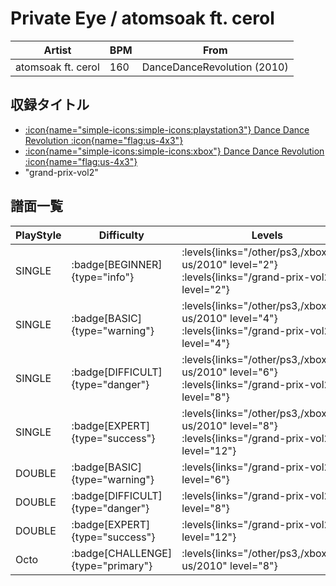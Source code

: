 # Private Eye / atomsoak ft. cerol

|Artist|BPM|From|
|------|---|----|
|atomsoak ft. cerol|160|DanceDanceRevolution (2010)|

## 収録タイトル

- [:icon{name="simple-icons:simple-icons:playstation3"} Dance Dance Revolution :icon{name="flag:us-4x3"}](/other/ps3)
- [:icon{name="simple-icons:simple-icons:xbox"} Dance Dance Revolution :icon{name="flag:us-4x3"}](/xbox360-us/2010)
- "grand-prix-vol2"

## 譜面一覧

|PlayStyle|Difficulty|Levels|Notes|Movie|
|---------|----------|------|-----|-----|
|SINGLE| :badge[BEGINNER]{type="info"}| :levels{links="/other/ps3,/xbox360-us/2010" level="2"} :levels{links="/grand-prix-vol2" level="2"}|76/0||
|SINGLE| :badge[BASIC]{type="warning"}| :levels{links="/other/ps3,/xbox360-us/2010" level="4"} :levels{links="/grand-prix-vol2" level="4"}|105/24||
|SINGLE| :badge[DIFFICULT]{type="danger"}| :levels{links="/other/ps3,/xbox360-us/2010" level="6"} :levels{links="/grand-prix-vol2" level="8"}|215/40||
|SINGLE| :badge[EXPERT]{type="success"}| :levels{links="/other/ps3,/xbox360-us/2010" level="8"} :levels{links="/grand-prix-vol2" level="12"}|291/44||
|DOUBLE| :badge[BASIC]{type="warning"}| :levels{links="/grand-prix-vol2" level="6"}|173/9||
|DOUBLE| :badge[DIFFICULT]{type="danger"}| :levels{links="/grand-prix-vol2" level="8"}|238/15||
|DOUBLE| :badge[EXPERT]{type="success"}| :levels{links="/grand-prix-vol2" level="12"}|341/12||
|Octo| :badge[CHALLENGE]{type="primary"}| :levels{links="/other/ps3,/xbox360-us/2010" level="8"}|||
